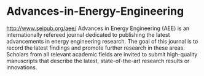 Advances-in-Energy-Engineering
==============================

http://www.seipub.org/aee/
Advances in Energy Engineering (AEE) is an internationally refereed journal dedicated to publishing the latest advancements in energy engineering research. The goal of this journal is to record the latest findings and promote further research in these areas. Scholars from all relevant academic fields are invited to submit high-quality manuscripts that describe the latest, state-of-the-art research results or innovations.
